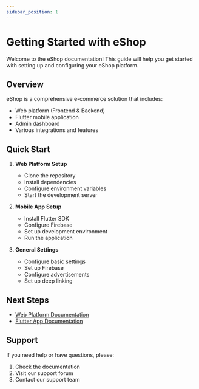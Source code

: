 ```yaml
---
sidebar_position: 1
---
```


# Getting Started with eShop

Welcome to the eShop documentation! This guide will help you get started with setting up and configuring your eShop platform.

## Overview

eShop is a comprehensive e-commerce solution that includes:
- Web platform (Frontend & Backend)
- Flutter mobile application
- Admin dashboard
- Various integrations and features

## Quick Start

1. **Web Platform Setup**
   - Clone the repository
   - Install dependencies
   - Configure environment variables
   - Start the development server

2. **Mobile App Setup**
   - Install Flutter SDK
   - Configure Firebase
   - Set up development environment
   - Run the application

3. **General Settings**
   - Configure basic settings
   - Set up Firebase
   - Configure advertisements
   - Set up deep linking

## Next Steps

- [Web Platform Documentation](/docs/web)
- [Flutter App Documentation](/docs/flutter/flutter-intro.md)

## Support

If you need help or have questions, please:
1. Check the documentation
2. Visit our support forum
3. Contact our support team 
